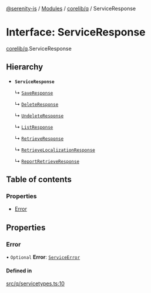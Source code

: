 [@serenity-is](../README.md) / [Modules](../modules.md) / [corelib/q](../modules/corelib_q.md) / ServiceResponse

# Interface: ServiceResponse

[corelib/q](../modules/corelib_q.md).ServiceResponse

## Hierarchy

- **`ServiceResponse`**

  ↳ [`SaveResponse`](corelib_q.SaveResponse.md)

  ↳ [`DeleteResponse`](corelib_q.DeleteResponse.md)

  ↳ [`UndeleteResponse`](corelib_q.UndeleteResponse.md)

  ↳ [`ListResponse`](corelib_q.ListResponse.md)

  ↳ [`RetrieveResponse`](corelib_q.RetrieveResponse.md)

  ↳ [`RetrieveLocalizationResponse`](corelib_q.RetrieveLocalizationResponse.md)

  ↳ [`ReportRetrieveResponse`](corelib.Reporting.ReportRetrieveResponse.md)

## Table of contents

### Properties

- [Error](corelib_q.ServiceResponse.md#error)

## Properties

### Error

• `Optional` **Error**: [`ServiceError`](corelib_q.ServiceError.md)

#### Defined in

[src/q/servicetypes.ts:10](https://github.com/serenity-is/serenity/blob/master/packages/corelib/src/q/servicetypes.ts#line&#x3D;10)
